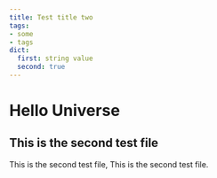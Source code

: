 ```yaml
---
title: Test title two
tags:
- some
- tags
dict:
  first: string value
  second: true
---
```

# Hello Universe

This is the second test file
---

This is the second test file, This is the second test file.